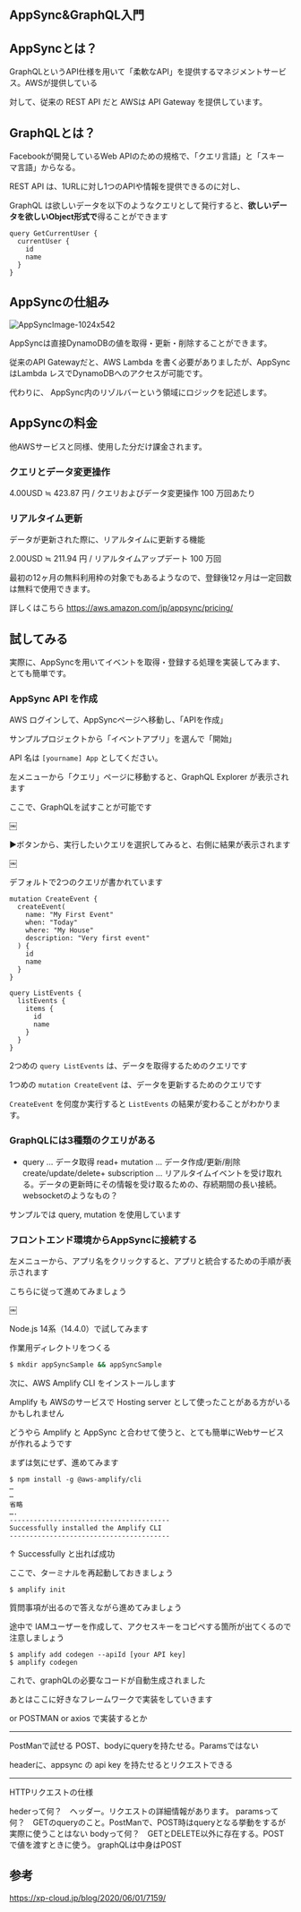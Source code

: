 ## AppSync&GraphQL入門


## AppSyncとは？

GraphQLというAPI仕様を用いて「柔軟なAPI」を提供するマネジメントサービス。AWSが提供している

対して、従来の REST API だと AWSは API Gateway を提供しています。

## GraphQLとは？

Facebookが開発しているWeb APIのための規格で、「クエリ言語」と「スキーマ言語」からなる。

REST API は、1URLに対し1つのAPIや情報を提供できるのに対し、

GraphQL は欲しいデータを以下のようなクエリとして発行すると、**欲しいデータを欲しいObject形式で**得ることができます

```
query GetCurrentUser {
  currentUser {
    id
    name
  }
}

```

## AppSyncの仕組み

![AppSyncImage-1024x542](https://user-images.githubusercontent.com/7469495/94530035-773f5300-0275-11eb-8e38-8d1435ec7b44.png)


AppSyncは直接DynamoDBの値を取得・更新・削除することができます。

従来のAPI Gatewayだと、AWS Lambda を書く必要がありましたが、AppSyncはLambda レスでDynamoDBへのアクセスが可能です。

代わりに、 AppSync内のリゾルバーという領域にロジックを記述します。


## AppSyncの料金

他AWSサービスと同様、使用した分だけ課金されます。

### クエリとデータ変更操作

4.00USD ≒ 423.87 円 / クエリおよびデータ変更操作 100 万回あたり

### リアルタイム更新

データが更新された際に、リアルタイムに更新する機能

2.00USD  ≒ 211.94 円 / リアルタイムアップデート 100 万回

最初の12ヶ月の無料利用枠の対象でもあるようなので、登録後12ヶ月は一定回数は無料で使用できます。

詳しくはこちら
https://aws.amazon.com/jp/appsync/pricing/


## 試してみる

実際に、AppSyncを用いてイベントを取得・登録する処理を実装してみます、とても簡単です。

### AppSync API を作成

AWS ログインして、AppSyncページへ移動し、「APIを作成」

サンプルプロジェクトから「イベントアプリ」を選んで「開始」

API 名は `[yourname] App` としてください。

左メニューから「クエリ」ページに移動すると、GraphQL Explorer が表示されます

ここで、GraphQLを試すことが可能です

￼

▶︎ボタンから、実行したいクエリを選択してみると、右側に結果が表示されます

￼


デフォルトで2つのクエリが書かれています

```
mutation CreateEvent {
  createEvent(
    name: "My First Event"
    when: "Today"
    where: "My House"
    description: "Very first event"
  ) {
    id
    name
  }
}
  
query ListEvents {
  listEvents {
    items {
      id
      name
    }
  }
}
```

2つめの `query ListEvents` は、データを取得するためのクエリです

1つめの `mutation CreateEvent` は、データを更新するためのクエリです

`CreateEvent` を何度か実行すると `ListEvents` の結果が変わることがわかります。


### GraphQLには3種類のクエリがある
+ query … データ取得 read+ mutation … データ作成/更新/削除 create/update/delete+ subscription … リアルタイムイベントを受け取れる。データの更新時にその情報を受け取るための、存続期間の長い接続。websocketのようなもの？

サンプルでは query, mutation を使用しています


### フロントエンド環境からAppSyncに接続する

左メニューから、アプリ名をクリックすると、アプリと統合するための手順が表示されます

こちらに従って進めてみましょう
 
￼


Node.js 14系（14.4.0）で試してみます

作業用ディレクトリをつくる

```sh
$ mkdir appSyncSample && appSyncSample
```

次に、AWS Amplify CLI をインストールします

Amplify も AWSのサービスで Hosting server として使ったことがある方がいるかもしれません

どうやら Amplify と AppSync と合わせて使うと、とても簡単にWebサービスが作れるようです

まずは気にせず、進めてみます

```
$ npm install -g @aws-amplify/cli
…
…
省略
….
----------------------------------------
Successfully installed the Amplify CLI
----------------------------------------
```

↑ Successfully と出れば成功

ここで、ターミナルを再起動しておきましょう

```
$ amplify init
```

質問事項が出るので答えながら進めてみましょう

途中で IAMユーザーを作成して、アクセスキーをコピペする箇所が出てくるので注意しましょう

```
$ amplify add codegen --apiId [your API key]
$ amplify codegen
```

これで、graphQLの必要なコードが自動生成されました

あとはここに好きなフレームワークで実装をしていきます

or POSTMAN or axios で実装するとか


------------


PostManで試せる
POST、bodyにqueryを持たせる。Paramsではない

headerに、appsync の api key を持たせるとリクエストできる


------------

HTTPリクエストの仕様

hederって何？　ヘッダー。リクエストの詳細情報があります。
paramsって何？　GETのqueryのこと。PostManで、POST時はqueryとなる挙動をするが実際に使うことはない
bodyって何？　GETとDELETE以外に存在する。POSTで値を渡すときに使う。
graphQLは中身はPOST

## 参考

https://xp-cloud.jp/blog/2020/06/01/7159/